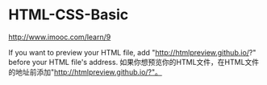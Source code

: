 # HTML-CSS-Basic
http://www.imooc.com/learn/9

If you want to preview your HTML file, add "http://htmlpreview.github.io/?" before your HTML file's address.
如果你想预览你的HTML文件，在HTML文件的地址前添加"http://htmlpreview.github.io/?"。
